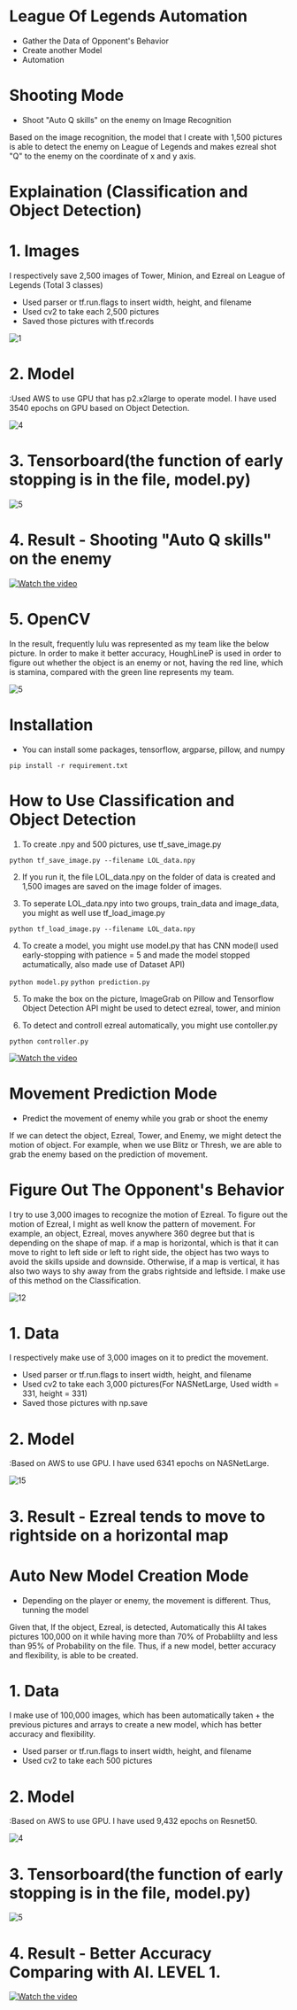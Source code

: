 # League Of Legends Automation
- Gather the Data of Opponent's Behavior 
- Create another Model 					 
- Automation 							 

# Shooting Mode
- Shoot "Auto Q skills" on the enemy on Image Recognition

Based on the image recognition, the model that I create with 1,500 pictures is able to detect the enemy on League of Legends and makes ezreal shot "Q" to the enemy on the coordinate of x and y axis. 

# Explaination (Classification and Object Detection)

# 1. Images

I respectively save 2,500 images of Tower, Minion, and Ezreal on League of Legends (Total 3 classes)
- Used parser or tf.run.flags to insert width, height, and filename
- Used cv2 to take each 2,500 pictures
- Saved those pictures with tf.records

![1](./git/1.png)

# 2. Model 

:Used AWS to use GPU that has p2.x2large to operate model. I have used 3540 epochs on GPU based on Object Detection.

![4](./git/4.png)

# 3. Tensorboard(the function of early stopping is in the file, model.py) 

![5](./git/5.png)

# 4. Result - Shooting "Auto Q skills" on the enemy

[![Watch the video](./git/11.png)](https://www.youtube.com/watch?v=qrJkvGzGvkE&feature=youtu.be)

# 5. OpenCV 

In the result, frequently lulu was represented as my team like the below picture. In order to make it better accuracy, HoughLineP is used in order to figure out whether the object is an enemy or not, having the red line, which is stamina, compared with the green line represents my team. 

![5](./git/22.png)

# Installation

- You can install some packages, tensorflow, argparse, pillow, and numpy

`pip install -r requirement.txt`

# How to Use Classification and Object Detection

1. To create .npy and 500 pictures, use tf_save_image.py

`python tf_save_image.py --filename LOL_data.npy`

2. If you run it, the file LOL_data.npy on the folder of data is created and 1,500 images are saved on the image folder of images.

3. To seperate LOL_data.npy into two groups, train_data and image_data, you might as well use tf_load_image.py

`python tf_load_image.py --filename LOL_data.npy`

4. To create a model, you might use model.py that has CNN mode(I used early-stopping with patience = 5 and made the model stopped actumatically, also made use of Dataset API)

`python model.py`
`python prediction.py`

5. To make the box on the picture, ImageGrab on Pillow and Tensorflow Object Detection API might be used to detect ezreal, tower, and minion

6. To detect and controll ezreal automatically, you might use contoller.py

`python controller.py`


[![Watch the video](https://www.youtube.com/embed/6Az2cNU7gUw)](https://www.youtube.com/watch?v=qrJkvGzGvkE&feature=youtu.be)


# Movement Prediction Mode
- Predict the movement of enemy while you grab or shoot the enemy  

If we can detect the object, Ezreal, Tower, and Enemy, we might detect the motion of object. For example, when we use Blitz or Thresh, we are able to grab the enemy based on the prediction of movement.

# Figure Out The Opponent's Behavior

I try to use 3,000 images to recognize the motion of Ezreal. To figure out the motion of Ezreal, I might as well know the pattern of movement. For example, an object, Ezreal, moves anywhere 360 degree but that is depending on the shape of map. if a map is horizontal, which is that it can move to right to left side or left to right side, the object has two ways to avoid the skills upside and downside. Otherwise, if a map is vertical, it has also two ways to shy away from the grabs rightside and leftside. I make use of this method on the Classification.

![12](./git/12.png) 

# 1. Data

I respectively make use of 3,000 images on it to predict the movement.
- Used parser or tf.run.flags to insert width, height, and filename
- Used cv2 to take each 3,000 pictures(For NASNetLarge, Used width = 331, height = 331)
- Saved those pictures with np.save


# 2. Model 

:Based on AWS to use GPU. I have used 6341 epochs on NASNetLarge.

![15](./git/15.png) 



# 3. Result - Ezreal tends to move to rightside on a horizontal map


# Auto New Model Creation Mode 
- Depending on the player or enemy, the movement is different. Thus, tunning the model

Given that, If the object, Ezreal, is detected, Automatically this AI takes pictures 100,000 on it while having more than 70% of Probablilty and less than 95% of Probability on the file. Thus, if a new model, better accuracy and flexibility, is able to be created. 

# 1. Data

I make use of 100,000 images, which has been automatically taken + the previous pictures and arrays to create a new model, which has better accuracy and flexibility. 

- Used parser or tf.run.flags to insert width, height, and filename
- Used cv2 to take each 500 pictures

# 2. Model 

:Based on AWS to use GPU. I have used 9,432 epochs on Resnet50.

![4](./git/16.png)

# 3. Tensorboard(the function of early stopping is in the file, model.py) 

![5](./git/17.png)

# 4. Result - Better Accuracy Comparing with AI. LEVEL 1.

[![Watch the video](./git/11.png)](https://www.youtube.com/watch?v=qrJkvGzGvkE&feature=youtu.be)





